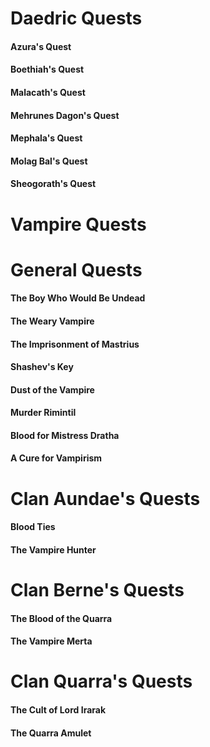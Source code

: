 # Daedric Quests

#### Azura's Quest
#### Boethiah's Quest
#### Malacath's Quest
#### Mehrunes Dagon's Quest
#### Mephala's Quest
#### Molag Bal's Quest
#### Sheogorath's Quest

# Vampire Quests
# General Quests
#### The Boy Who Would Be Undead
#### The Weary Vampire
#### The Imprisonment of Mastrius
#### Shashev's Key
#### Dust of the Vampire
#### Murder Rimintil
#### Blood for Mistress Dratha
#### A Cure for Vampirism

# Clan Aundae's Quests
#### Blood Ties
#### The Vampire Hunter

# Clan Berne's Quests
#### The Blood of the Quarra
#### The Vampire Merta

# Clan Quarra's Quests
#### The Cult of Lord Irarak
#### The Quarra Amulet
